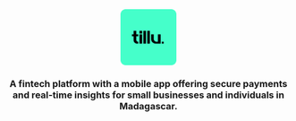 <div align="center">
    <picture align="center" width="360">
        <img align="center" width="100" height="100" alt="The Tillu logo." src="/profile/logo.svg">
    </picture>
</div>

<h3 align="center">A fintech platform with a mobile app offering secure payments and real-time insights for small businesses and individuals in Madagascar.</h3>
